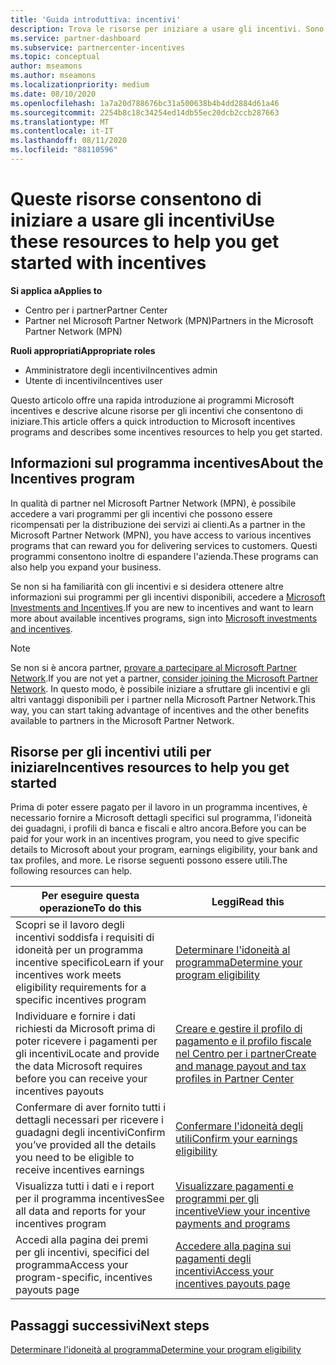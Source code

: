 ```yaml
---
title: 'Guida introduttiva: incentivi'
description: Trova le risorse per iniziare a usare gli incentivi. Sono inclusi i passaggi per confermare che si soddisfano i requisiti di idoneità e si inviano i dettagli relativi a Bank, Tax e
ms.service: partner-dashboard
ms.subservice: partnercenter-incentives
ms.topic: conceptual
author: mseamons
ms.author: mseamons
ms.localizationpriority: medium
ms.date: 08/10/2020
ms.openlocfilehash: 1a7a20d788676bc31a500638b4b4dd2884d61a46
ms.sourcegitcommit: 2254b8c18c34254ed14db55ec20dcb2ccb287663
ms.translationtype: MT
ms.contentlocale: it-IT
ms.lasthandoff: 08/11/2020
ms.locfileid: "88110596"
---
```

# <a name="use-these-resources-to-help-you-get-started-with-incentives"></a><span data-ttu-id="11970-104">Queste risorse consentono di iniziare a usare gli incentivi</span><span class="sxs-lookup"><span data-stu-id="11970-104">Use these resources to help you get started with incentives</span></span>

<span data-ttu-id="11970-105">**Si applica a**</span><span class="sxs-lookup"><span data-stu-id="11970-105">**Applies to**</span></span>

- <span data-ttu-id="11970-106">Centro per i partner</span><span class="sxs-lookup"><span data-stu-id="11970-106">Partner Center</span></span>
- <span data-ttu-id="11970-107">Partner nel Microsoft Partner Network (MPN)</span><span class="sxs-lookup"><span data-stu-id="11970-107">Partners in the Microsoft Partner Network (MPN)</span></span>

<span data-ttu-id="11970-108">**Ruoli appropriati**</span><span class="sxs-lookup"><span data-stu-id="11970-108">**Appropriate roles**</span></span>

- <span data-ttu-id="11970-109">Amministratore degli incentivi</span><span class="sxs-lookup"><span data-stu-id="11970-109">Incentives admin</span></span>
- <span data-ttu-id="11970-110">Utente di incentivi</span><span class="sxs-lookup"><span data-stu-id="11970-110">Incentives user</span></span>

<span data-ttu-id="11970-111">Questo articolo offre una rapida introduzione ai programmi Microsoft incentives e descrive alcune risorse per gli incentivi che consentono di iniziare.</span><span class="sxs-lookup"><span data-stu-id="11970-111">This article offers a quick introduction to Microsoft incentives programs and describes some incentives resources to help you get started.</span></span>

## <a name="about-the-incentives-program"></a><span data-ttu-id="11970-112">Informazioni sul programma incentives</span><span class="sxs-lookup"><span data-stu-id="11970-112">About the Incentives program</span></span>

<span data-ttu-id="11970-113">In qualità di partner nel Microsoft Partner Network (MPN), è possibile accedere a vari programmi per gli incentivi che possono essere ricompensati per la distribuzione dei servizi ai clienti.</span><span class="sxs-lookup"><span data-stu-id="11970-113">As a partner in the Microsoft Partner Network (MPN), you have access to various incentives programs that can reward you for delivering services to customers.</span></span> <span data-ttu-id="11970-114">Questi programmi consentono inoltre di espandere l'azienda.</span><span class="sxs-lookup"><span data-stu-id="11970-114">These programs can also help you expand your business.</span></span>

<span data-ttu-id="11970-115">Se non si ha familiarità con gli incentivi e si desidera ottenere altre informazioni sui programmi per gli incentivi disponibili, accedere a [Microsoft Investments and Incentives](https://partner.microsoft.com/membership/partner-incentives).</span><span class="sxs-lookup"><span data-stu-id="11970-115">If you are new to incentives and want to learn more about available incentives programs, sign into [Microsoft investments and incentives](https://partner.microsoft.com/membership/partner-incentives).</span></span>

> [!NOTE]
> <span data-ttu-id="11970-116">Se non si è ancora partner, [provare a partecipare al Microsoft Partner Network](https://partner.microsoft.com/membership).</span><span class="sxs-lookup"><span data-stu-id="11970-116">If you are not yet a partner, [consider joining the Microsoft Partner Network](https://partner.microsoft.com/membership).</span></span> <span data-ttu-id="11970-117">In questo modo, è possibile iniziare a sfruttare gli incentivi e gli altri vantaggi disponibili per i partner nella Microsoft Partner Network.</span><span class="sxs-lookup"><span data-stu-id="11970-117">This way, you can start taking advantage of incentives and the other benefits available to partners in the Microsoft Partner Network.</span></span>  

## <a name="incentives-resources-to-help-you-get-started"></a><span data-ttu-id="11970-118">Risorse per gli incentivi utili per iniziare</span><span class="sxs-lookup"><span data-stu-id="11970-118">Incentives resources to help you get started</span></span>

<span data-ttu-id="11970-119">Prima di poter essere pagato per il lavoro in un programma incentives, è necessario fornire a Microsoft dettagli specifici sul programma, l'idoneità dei guadagni, i profili di banca e fiscali e altro ancora.</span><span class="sxs-lookup"><span data-stu-id="11970-119">Before you can be paid for your work in an incentives program, you need to give specific details to Microsoft about your program, earnings eligibility, your bank and tax profiles, and more.</span></span> <span data-ttu-id="11970-120">Le risorse seguenti possono essere utili.</span><span class="sxs-lookup"><span data-stu-id="11970-120">The following resources can help.</span></span>

|  <span data-ttu-id="11970-121">**Per eseguire questa operazione**</span><span class="sxs-lookup"><span data-stu-id="11970-121">**To do this**</span></span>  |  <span data-ttu-id="11970-122">**Leggi**</span><span class="sxs-lookup"><span data-stu-id="11970-122">**Read this**</span></span>  |
|--------------|-----------|
| <span data-ttu-id="11970-123">Scopri se il lavoro degli incentivi soddisfa i requisiti di idoneità per un programma incentive specifico</span><span class="sxs-lookup"><span data-stu-id="11970-123">Learn if your incentives work meets eligibility requirements for a specific incentives program</span></span> | [<span data-ttu-id="11970-124">Determinare l'idoneità al programma</span><span class="sxs-lookup"><span data-stu-id="11970-124">Determine your program eligibility</span></span>](incentives-determined-your-program-eligibility.md)  |
| <span data-ttu-id="11970-125">Individuare e fornire i dati richiesti da Microsoft prima di poter ricevere i pagamenti per gli incentivi</span><span class="sxs-lookup"><span data-stu-id="11970-125">Locate and provide the data Microsoft requires before you can receive your incentives payouts</span></span> | [<span data-ttu-id="11970-126">Creare e gestire il profilo di pagamento e il profilo fiscale nel Centro per i partner</span><span class="sxs-lookup"><span data-stu-id="11970-126">Create and manage payout and tax profiles in Partner Center</span></span>](incentives-create-and-manage-your-payout-and-tax-profiles.md)  |
| <span data-ttu-id="11970-127">Confermare di aver fornito tutti i dettagli necessari per ricevere i guadagni degli incentivi</span><span class="sxs-lookup"><span data-stu-id="11970-127">Confirm you’ve provided all the details you need to be eligible to receive incentives earnings</span></span> | [<span data-ttu-id="11970-128">Confermare l'idoneità degli utili</span><span class="sxs-lookup"><span data-stu-id="11970-128">Confirm your earnings eligibility</span></span>](incentives-confirm-your-earnings-eligibility.md)  |
| <span data-ttu-id="11970-129">Visualizza tutti i dati e i report per il programma incentives</span><span class="sxs-lookup"><span data-stu-id="11970-129">See all data and reports for your incentives program</span></span> | [<span data-ttu-id="11970-130">Visualizzare pagamenti e programmi per gli incentive</span><span class="sxs-lookup"><span data-stu-id="11970-130">View your incentive payments and programs</span></span>](understand-incentive-payouts.md)  |
| <span data-ttu-id="11970-131">Accedi alla pagina dei premi per gli incentivi, specifici del programma</span><span class="sxs-lookup"><span data-stu-id="11970-131">Access your program-specific, incentives payouts page</span></span> | [<span data-ttu-id="11970-132">Accedere alla pagina sui pagamenti degli incentivi</span><span class="sxs-lookup"><span data-stu-id="11970-132">Access your incentives payouts page</span></span>](incentives-unified-user-guide.md)  |

## <a name="next-steps"></a><span data-ttu-id="11970-133">Passaggi successivi</span><span class="sxs-lookup"><span data-stu-id="11970-133">Next steps</span></span>

[<span data-ttu-id="11970-134">Determinare l'idoneità al programma</span><span class="sxs-lookup"><span data-stu-id="11970-134">Determine your program eligibility</span></span>](incentives-determined-your-program-eligibility.md)